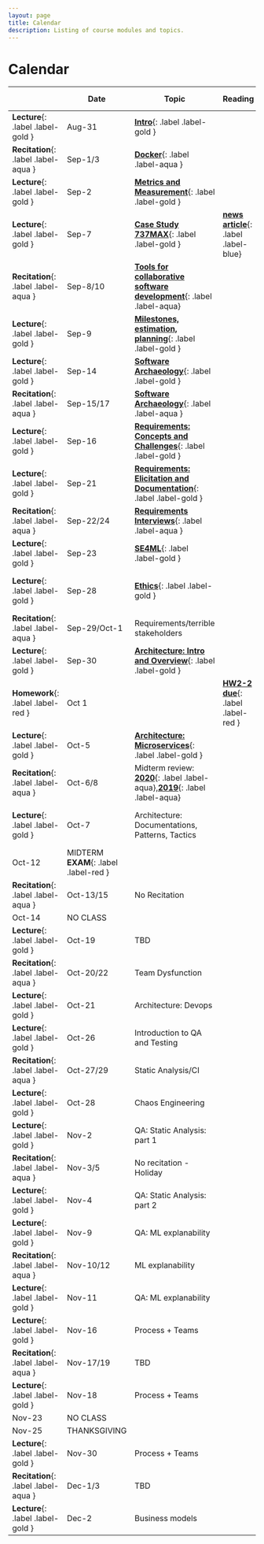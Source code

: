 ```yaml
---
layout: page
title: Calendar
description: Listing of course modules and topics.
---
```


# Calendar

 &nbsp; | Date    |  Topic                                 | Reading | Homework Due
---------| ------- |  ------------------------------------- | -------- | -----------
**Lecture**{: .label .label-gold } | Aug-31  | **[Intro](assets/pdfs/01-introduction.pdf)**{: .label .label-gold }
**Recitation**{: .label .label-aqua } | Sep-1/3   | **[Docker](assets/pdfs/recitation-1.pdf)**{: .label .label-aqua }
**Lecture**{: .label .label-gold } | Sep-2   | **[Metrics and Measurement](assets/pdfs/02-measurement.pdf)**{: .label .label-gold }
**Lecture**{: .label .label-gold } | Sep-7	|	**[Case Study 737MAX](assets/pdfs/03-boeing-casestudy.pdf)**{: .label .label-gold } | **[news article](https://www.seattletimes.com/business/boeing-aerospace/failed-certification-faa-missed-safety-issues-in-the-737-max-system-implicated-in-the-lion-air-crash/)**{: .label .label-blue}
**Recitation**{: .label .label-aqua } | Sep-8/10   | **[Tools for collaborative software development](assets/pdfs/recitation-2-gitcollaboration.pdf)**{: .label .label-aqua}
**Lecture**{: .label .label-gold }  | Sep-9	|	**[Milestones, estimation, planning](assets/pdfs/04-process.pdf)**{: .label .label-gold }   | | **[HW1 due](/assignments/hw1)**{: .label .label-red }
**Lecture**{: .label .label-gold } | Sep-14	|	**[Software Archaeology](assets/pdfs/05-code-archaeology.pdf)**{: .label .label-gold }
**Recitation**{: .label .label-aqua } | Sep-15/17   | **[Software Archaeology](assets/pdfs/recitation-3.pdf)**{: .label .label-aqua }
**Lecture**{: .label .label-gold } | Sep-16	|	**[Requirements: Concepts and Challenges](assets/pdfs/06-RequirementsIntroConcepts.pdf)**{: .label .label-gold }  | | **[HW2-1 due](/assignments/hw2)**{: .label .label-red }
**Lecture**{: .label .label-gold } | Sep-21	|	**[Requirements: Elicitation and Documentation](assets/pdfs/07-Req-interviews-risk.pdf)**{: .label .label-gold }
**Recitation**{: .label .label-aqua } | Sep-22/24   | **[Requirements Interviews](assets/pdfs/recitation-4.pdf)**{: .label .label-aqua }
**Lecture**{: .label .label-gold } | Sep-23	|	**[SE4ML](assets/pdfs/08-SE_4_ML.pdf)**{: .label .label-gold }
**Lecture**{: .label .label-gold } | Sep-28	|	**[Ethics](assets/pdfs/09-Ethics.pdf)**{: .label .label-gold } | | **[~~HW2-2 due~~](/assignments/hw2)**{: .label .label-red }
**Recitation**{: .label .label-aqua } | Sep-29/Oct-1   | Requirements/terrible stakeholders    
**Lecture**{: .label .label-gold } | Sep-30	|	**[Architecture: Intro and Overview](assets/pdfs/10-Intro-to-Arch.pdf)**{: .label .label-gold } 
**Homework**{: .label .label-red } | Oct 1 |  | **[HW2-2 due](/assignments/hw2)**{: .label .label-red }
**Lecture**{: .label .label-gold } | Oct-5	|	**[Architecture: Microservices](assets/pdfs/11-microservices.pdf)**{: .label .label-gold }
**Recitation**{: .label .label-aqua } | Oct-6/8   | Midterm review: **[2020](assets/pdfs/midterm-2020.pdf)**{: .label .label-aqua},**[2019](assets/pdfs/midterm-2019.pdf)**{: .label .label-aqua}
**Lecture**{: .label .label-gold } | Oct-7	|	Architecture: Documentations, Patterns, Tactics | | **[HW2-3,4 due](/assignments/hw2)**{: .label .label-red }
| Oct-12	|	MIDTERM **EXAM**{: .label .label-red }
**Recitation**{: .label .label-aqua } | Oct-13/15   | No Recitation
| Oct-14	|	NO CLASS
**Lecture**{: .label .label-gold } |  Oct-19	|	 TBD
**Recitation**{: .label .label-aqua } | Oct-20/22   | Team Dysfunction
**Lecture**{: .label .label-gold } | Oct-21	|	Architecture: Devops 
**Lecture**{: .label .label-gold } | Oct-26	|	Introduction to QA and Testing
**Recitation**{: .label .label-aqua } | Oct-27/29   | Static Analysis/CI
**Lecture**{: .label .label-gold }| Oct-28	|	Chaos Engineering
**Lecture**{: .label .label-gold } | Nov-2		| QA: Static Analysis: part 1
**Recitation**{: .label .label-aqua } | Nov-3/5   | No recitation - Holiday
**Lecture**{: .label .label-gold } |  Nov-4	|	QA: Static Analysis: part 2 
**Lecture**{: .label .label-gold } | Nov-9	|	QA: ML explanability 
**Recitation**{: .label .label-aqua } | Nov-10/12   | ML explanability 
**Lecture**{: .label .label-gold } | Nov-11	|	QA: ML explanability 
**Lecture**{: .label .label-gold } | Nov-16	|	Process + Teams 
**Recitation**{: .label .label-aqua } | Nov-17/19   | TBD
**Lecture**{: .label .label-gold } | Nov-18	|	Process + Teams 
| Nov-23	|	NO CLASS
| Nov-25	|	THANKSGIVING
**Lecture**{: .label .label-gold } | Nov-30	|	Process + Teams 
**Recitation**{: .label .label-aqua } | Dec-1/3   | TBD
**Lecture**{: .label .label-gold } | Dec-2	|	Business models 
